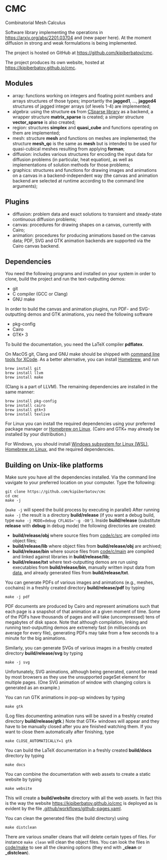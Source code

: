 # CMC
Combinatorial Mesh Calculus

Software library implementing the operations in
<https://arxiv.org/abs/2201.03704> and (new paper here).
At the moment diffusion in strong and weak formulations is being implemented.

The project is hosted on GitHub at <https://github.com/kipiberbatov/cmc>.

The project produces its own website, hosted at
<https://kipiberbatov.github.io/cmc>.

## Modules
- array: functions working on integers and floating point numbers and
arrays structures of those types;
importantly the **jagged1**, ..., **jagged4** structures of jagged integer
arrays (of levels 1-4) are implemented;
- algebra: using the structure **cs** from
[CSparse library](https://github.com/DrTimothyAldenDavis/SuiteSparse/tree/stable/CSparse)
as a backend, a wrapper structure **matrix\_sparse** is created;
a simpler structure **vector\_sparse** is also created;
- region: structures **simplex** and **quasi\_cube**
and functions operating on them are implemented;
- mesh: structure **mesh** and functions on meshes are implemented;
the structure **mesh\_qc** is the same as **mesh** but is intended to be used
for quasi-cubical meshes resulting from applying **forman**;
- diffusion: includes various structures for encoding the input data for
diffusion problems (in particular, heat equation), as well as implementations
of solution methods for those problems;
- graphics: structures and functions for drawing images and animations on a
canvas in a backend-independent way (the canvas and animation backend are
selected at runtime according to the command line arguments);

## Plugins
- diffusion: problem data and exact solutions to transient and steady-state
continuous diffusion problems;
- canvas: procedures for drawing shapes on a canvas, currently with Cairo;
- animation: procedures for producing animations based on the canvas data;
PDF, SVG and GTK animation backends are supported via the Cairo canvas backend.

## Dependencies

You need the following programs and installed on your system in order to clone,
build the project and run the text-outputting demos:
- git
- C compiler (GCC or Clang)
- GNU make

In order to build the canvas and animation plugins, run PDF- and SVG-outputting
demos and GTK animations, you need the following software
- pkg-config
- Cairo
- GTK+ 3

To build the documentation, you need the LaTeX compiler **pdflatex**. 

On MacOS git, Clang and GNU make should be shipped with
[command line tools for XCode](https://developer.apple.com/xcode/resources/).
As a better alternative, you can install [Homebrew](https://brew.sh), and run

```
brew install git
brew install llvm
brew install make
```

(Clang is a part of LLVM).
The remaining dependencies are installed in the same manner:

```
brew install pkg-config
brew install cairo
brew install gtk+3
brew install texlive
```

For Linux you can install the required dependencies using your preferred
package manager or [Homebrew on Linux](https://docs.brew.sh/Homebrew-on-Linux).
(Cairo and GTK+ may already be installed by your distribution.)

For Windows, you should install
[Windows subsystem for Linux (WSL)](https://learn.microsoft.com/en-us/windows/wsl/install),
[Homebrew on Linux](https://docs.brew.sh/Homebrew-on-Linux),
and the required dependencies.


## Building on Unix-like platforms

Make sure you have all the dependencies installed.
Via the command line vavigate to your preferred location on your computer.
Type the following:

```
git clone https://github.com/kipiberbatov/cmc
cd cmc
make -j
```

(`make -j` will speed the build process by executing in parallel)
After running `make -j` the result is a directory **build/release**
(if you want a debug build, type `make -j MODE=debug CFLAGS='-g -O0'`).
Inside **build/release** (substitute **release** with **debug** in debug mode)
the following directories are created:
- **build/release/obj** where source files from [code/c/src](/code/c/src)
are compiled into object files;
- **build/release/lib** where object files from **build/release/obj**
are archived;
- **build/release/bin** where source files from [code/c/main](/code/c/main)
are compiled and linked against libraries in **build/release/lib**;
- **build/release/txt** where text-outputting demos are run using
executables from **build/release/bin**,
manually written input data from [data](/data), and already generated files from
**build/release/txt**.

You can generate PDFs of various images and animations (e.g., meshes, cochains)
in a freshly created directory **build/release/pdf** by typing
```
make -j pdf
```
PDF documents are produced by Cairo and represent animations such that
each page is a snapshot of that animation at a given moment of time.
Some of the PDFs have thousands of pages
and will take (uncompressed) tens of megabytes of disk space.
Note that although compilation, linking and running text-outputting demos are
extremely fast (in milliseconds on average for every file),
generating PDFs may take from a few seconds to a minute for the big animations.

Similarly, you can generate SVGs of various images in a freshly created
directory **build/release/svg** by typing
```
make -j svg
```
Unfortunately, SVG animations, although being generated, cannot be read by most
browsers as they use the unsupported pageSet element for multiple pages.
(One SVG animation of window with changing colors is generated as an example.)

You can run GTK animations in pop-up windows by typing
```
make gtk
```
(Log files documenting animation runs will be saved in a freshly created
directory **build/release/gtk**.)
Note that GTK+ windows will appear and they have to be manually closed after
you are finished watching them.
If you want to close them automatically after finishing, type
```
make CLOSE_AUTOMATICALLY=1 gtk
```

You can build the LaTeX documentation in a freshly created **build/docs**
directory by typing
```
make docs
```

You can combine the documentation with web assets to create a static website by
typing
```
make website
```
This will create a **build/website** directory with all the web assets.
In fact this is the way the website
<https://kipiberbatov.github.io/cmc>
is deployed as is evident by the file
[.github/workflows/github-pages.yaml](/.github/workflows/github-pages.yaml).

You can clean the generated files (the build directory) using
```
make distclean
```

There are various smaller cleans that will delete certain types of files.
For instance `make clean` will clean the object files.
You can look the files in [code/make](/code/make) to see all the cleaning
options (they end with **_clean** or **_distclean**).
